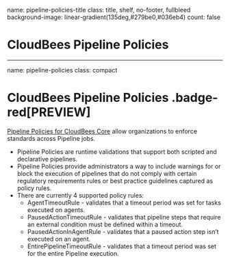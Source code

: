 name: pipeline-policies-title
class: title, shelf, no-footer, fullbleed
background-image: linear-gradient(135deg,#279be0,#036eb4)
count: false

# CloudBees Pipeline Policies

---
name: pipeline-policies
class: compact

# CloudBees Pipeline Policies .badge-red[PREVIEW]

[Pipeline Policies for CloudBees Core](https://docs.cloudbees.com/docs/admin-resources/latest/pipelines-user-guide/pipeline-policies) allow organizations to enforce standards across Pipeline jobs.

* Pipeline Policies are runtime validations that support both scripted and declarative pipelines.
* Pipeline Policies provide administrators a way to include warnings for or block the execution of pipelines that do not comply with certain regulatory requirements rules or best practice guidelines captured as policy rules.
* There are currently 4 supported policy rules:
  * AgentTimeoutRule - validates that a timeout period was set for tasks executed on agents.
  * PausedActionTimeoutRule - validates that pipeline steps that require an external condition must be defined within a timeout.
  * PausedActionInAgentRule - validates that a paused action step isn’t executed on an agent.
  * EntirePipelineTimeoutRule - validates that a timeout period was set for the entire Pipeline execution.

